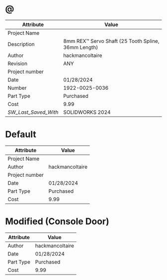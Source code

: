 # @
| Attribute | Value |
| ---  | ---     |
| Project Name |  |
| Description | 8mm REX™ Servo Shaft (25 Tooth Spline, 36mm Length) |
| Author | hackmancoltaire |
| Revision | ANY |
| Project number |  |
| Date | 01/28/2024 |
| Number | 1922-0025-0036 |
| Part Type | Purchased |
| Cost | 9.99 |
| _SW_Last_Saved_With_ | SOLIDWORKS 2024 |
# Default
| Attribute | Value |
| ---  | ---     |
| Project Name |  |
| Author | hackmancoltaire |
| Project number |  |
| Date | 01/28/2024 |
| Part Type | Purchased |
| Cost | 9.99 |
# Modified (Console Door)
| Attribute | Value |
| ---  | ---     |
| Author | hackmancoltaire |
| Date | 01/28/2024 |
| Part Type | Purchased |
| Cost | 9.99 |
